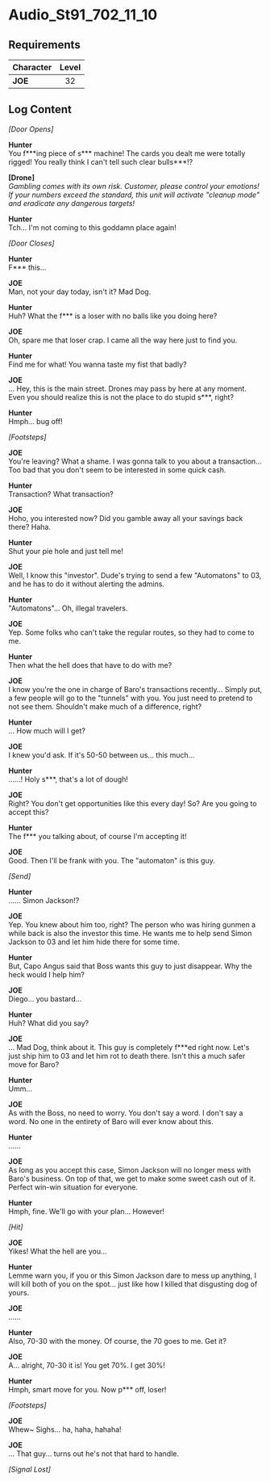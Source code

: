 # Audio_St91_702_11_10
## Requirements
|Character|Level|
|---------|:---:|
|**JOE**  | 32  |

## Log Content
*\[Door Opens\]*

**Hunter**<br>
You f\*\*\*ing piece of s\*\*\* machine! The cards you dealt me were totally rigged! You really think I can't tell such clear bulls\*\*\*!?

**[Drone]**<br>
*Gambling comes with its own risk. Customer, please control your emotions! <br>
If your numbers exceed the standard, this unit will activate "cleanup mode" and eradicate any dangerous targets!*

**Hunter**<br>
Tch... I'm not coming to this goddamn place again!

*\[Door Closes\]*

**Hunter**<br>
F\*\*\* this...

**JOE**<br>
Man, not your day today, isn't it? Mad Dog.

**Hunter**<br>
Huh? What the f\*\*\* is a loser with no balls like you doing here?

**JOE**<br>
Oh, spare me that loser crap. I came all the way here just to find you.

**Hunter**<br>
Find me for what! You wanna taste my fist that badly?

**JOE**<br>
... Hey, this is the main street. Drones may pass by here at any moment. Even you should realize this is not the place to do stupid s\*\*\*, right?

**Hunter**<br>
Hmph... bug off!

*\[Footsteps\]*

**JOE**<br>
You're leaving? What a shame. I was gonna talk to you about a transaction... Too bad that you don't seem to be interested in some quick cash.

**Hunter**<br>
Transaction? What transaction?

**JOE**<br>
Hoho, you interested now? Did you gamble away all your savings back there? Haha.

**Hunter**<br>
Shut your pie hole and just tell me!

**JOE**<br>
Well, I know this "investor". Dude's trying to send a few "Automatons" to 03, and he has to do it without alerting the admins.

**Hunter**<br>
"Automatons"... Oh, illegal travelers.

**JOE**<br>
Yep. Some folks who can't take the regular routes, so they had to come to me.

**Hunter**<br>
Then what the hell does that have to do with me?

**JOE**<br>
I know you're the one in charge of Baro's transactions recently... Simply put, a few people will go to the "tunnels" with you. You just need to pretend to not see them. Shouldn't make much of a difference, right?

**Hunter**<br>
... How much will I get?

**JOE**<br>
I knew you'd ask. If it's 50\-50 between us... this much...

**Hunter**<br>
......! Holy s\*\*\*, that's a lot of dough!

**JOE**<br>
Right? You don't get opportunities like this every day! So? Are you going to accept this?

**Hunter**<br>
The f\*\*\* you talking about, of course I'm accepting it!

**JOE**<br>
Good. Then I'll be frank with you. The "automaton" is this guy.

*\[Send\]*

**Hunter**<br>
...... Simon Jackson!?

**JOE**<br>
Yep. You knew about him too, right? The person who was hiring gunmen a while back is also the investor this time. He wants me to help send Simon Jackson to 03 and let him hide there for some time.

**Hunter**<br>
But, Capo Angus said that Boss wants this guy to just disappear. Why the heck would I help him?

**JOE**<br>
Diego... you bastard...

**Hunter**<br>
Huh? What did you say?

**JOE**<br>
... Mad Dog, think about it. This guy is completely f\*\*\*ed right now. Let's just ship him to 03 and let him rot to death there. Isn't this a much safer move for Baro?

**Hunter**<br>
Umm...

**JOE**<br>
As with the Boss, no need to worry. You don't say a word. I don't say a word. No one in the entirety of Baro will ever know about this.

**Hunter**<br>
......

**JOE**<br>
As long as you accept this case, Simon Jackson will no longer mess with Baro's business. On top of that, we get to make some sweet cash out of it. Perfect win\-win situation for everyone.

**Hunter**<br>
Hmph, fine. We'll go with your plan... However!

*\[Hit\]*

**JOE**<br>
Yikes! What the hell are you...

**Hunter**<br>
Lemme warn you, if you or this Simon Jackson dare to mess up anything, I will kill both of you on the spot... just like how I killed that disgusting dog of yours.

**JOE**<br>
......

**Hunter**<br>
Also, 70\-30 with the money. Of course, the 70 goes to me. Get it?

**JOE**<br>
A... alright, 70\-30 it is! You get 70%. I get 30%!

**Hunter**<br>
Hmph, smart move for you. Now p\*\*\* off, loser!

*\[Footsteps\]*

**JOE**<br>
Whew\~ Sighs... ha, haha, hahaha!

**JOE**<br>
... That guy... turns out he's not that hard to handle.

*[Signal Lost]*